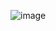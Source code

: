 ![image](https://github.com/kramsagar/prometheus/assets/130482831/54ed6f36-c05e-449a-a315-8e4b85872048)
